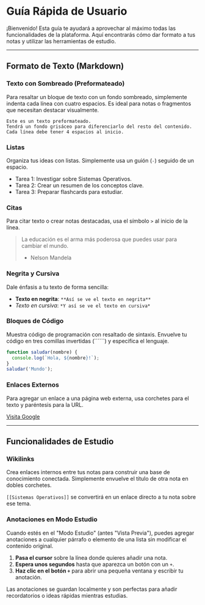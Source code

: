 # Guía Rápida de Usuario

¡Bienvenido! Esta guía te ayudará a aprovechar al máximo todas las funcionalidades de la plataforma. Aquí encontrarás cómo dar formato a tus notas y utilizar las herramientas de estudio.

---

## Formato de Texto (Markdown)

### Texto con Sombreado (Preformateado)

Para resaltar un bloque de texto con un fondo sombreado, simplemente indenta cada línea con cuatro espacios. Es ideal para notas o fragmentos que necesitan destacar visualmente.

    Este es un texto preformateado.
    Tendrá un fondo grisáceo para diferenciarlo del resto del contenido.
    Cada línea debe tener 4 espacios al inicio.

### Listas

Organiza tus ideas con listas. Simplemente usa un guión (`-`) seguido de un espacio.

- Tarea 1: Investigar sobre Sistemas Operativos.
- Tarea 2: Crear un resumen de los conceptos clave.
- Tarea 3: Preparar flashcards para estudiar.

### Citas

Para citar texto o crear notas destacadas, usa el símbolo `>` al inicio de la línea.

> La educación es el arma más poderosa que puedes usar para cambiar el mundo.
> - Nelson Mandela

### Negrita y Cursiva

Dale énfasis a tu texto de forma sencilla:

- **Texto en negrita**: `**Así se ve el texto en negrita**`
- *Texto en cursiva*: `*Y así se ve el texto en cursiva*`

### Bloques de Código

Muestra código de programación con resaltado de sintaxis. Envuelve tu código en tres comillas invertidas (``````) y especifica el lenguaje.

```javascript
function saludar(nombre) {
  console.log(`Hola, ${nombre}!`);
}
saludar('Mundo');
```

### Enlaces Externos

Para agregar un enlace a una página web externa, usa corchetes para el texto y paréntesis para la URL.

[Visita Google](https://www.google.com)

---

## Funcionalidades de Estudio

### Wikilinks

Crea enlaces internos entre tus notas para construir una base de conocimiento conectada. Simplemente envuelve el título de otra nota en dobles corchetes.

`[[Sistemas Operativos]]` se convertirá en un enlace directo a tu nota sobre ese tema.

### Anotaciones en Modo Estudio

Cuando estés en el "Modo Estudio" (antes "Vista Previa"), puedes agregar anotaciones a cualquier párrafo o elemento de una lista sin modificar el contenido original.

1.  **Pasa el cursor** sobre la línea donde quieres añadir una nota.
2.  **Espera unos segundos** hasta que aparezca un botón con un `+`.
3.  **Haz clic en el botón `+`** para abrir una pequeña ventana y escribir tu anotación.

Las anotaciones se guardan localmente y son perfectas para añadir recordatorios o ideas rápidas mientras estudias.

